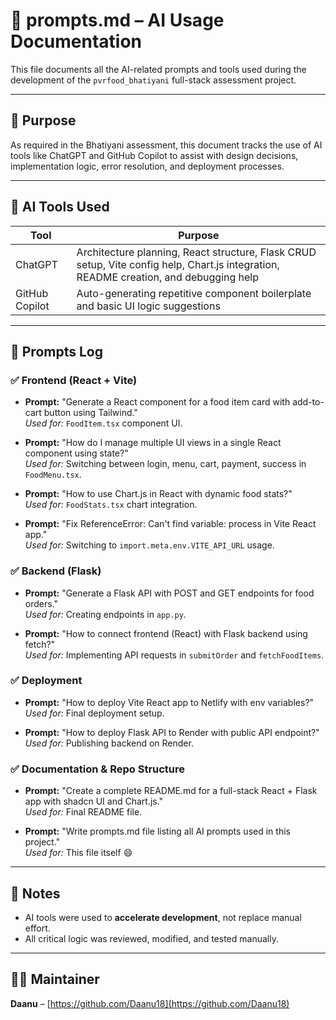 # 🤖 prompts.md – AI Usage Documentation

This file documents all the AI-related prompts and tools used during the development of the `pvrfood_bhatiyani` full-stack assessment project.

---

## 📌 Purpose

As required in the Bhatiyani assessment, this document tracks the use of AI tools like ChatGPT and GitHub Copilot to assist with design decisions, implementation logic, error resolution, and deployment processes.

---

## 🧠 AI Tools Used

| Tool        | Purpose                                              |
|-------------|------------------------------------------------------|
| ChatGPT     | Architecture planning, React structure, Flask CRUD setup, Vite config help, Chart.js integration, README creation, and debugging help |
| GitHub Copilot | Auto-generating repetitive component boilerplate and basic UI logic suggestions |

---

## 💬 Prompts Log

### ✅ Frontend (React + Vite)
- **Prompt:** "Generate a React component for a food item card with add-to-cart button using Tailwind."  
  *Used for:* `FoodItem.tsx` component UI.
  
- **Prompt:** "How do I manage multiple UI views in a single React component using state?"  
  *Used for:* Switching between login, menu, cart, payment, success in `FoodMenu.tsx`.

- **Prompt:** "How to use Chart.js in React with dynamic food stats?"  
  *Used for:* `FoodStats.tsx` chart integration.

- **Prompt:** "Fix ReferenceError: Can't find variable: process in Vite React app."  
  *Used for:* Switching to `import.meta.env.VITE_API_URL` usage.

### ✅ Backend (Flask)
- **Prompt:** "Generate a Flask API with POST and GET endpoints for food orders."  
  *Used for:* Creating endpoints in `app.py`.

- **Prompt:** "How to connect frontend (React) with Flask backend using fetch?"  
  *Used for:* Implementing API requests in `submitOrder` and `fetchFoodItems`.

### ✅ Deployment
- **Prompt:** "How to deploy Vite React app to Netlify with env variables?"  
  *Used for:* Final deployment setup.

- **Prompt:** "How to deploy Flask API to Render with public API endpoint?"  
  *Used for:* Publishing backend on Render.

### ✅ Documentation & Repo Structure
- **Prompt:** "Create a complete README.md for a full-stack React + Flask app with shadcn UI and Chart.js."  
  *Used for:* Final README file.

- **Prompt:** "Write prompts.md file listing all AI prompts used in this project."  
  *Used for:* This file itself 😄

---

## 📎 Notes

- AI tools were used to **accelerate development**, not replace manual effort.
- All critical logic was reviewed, modified, and tested manually.

---

## 👨‍💻 Maintainer

**Daanu** – [https://github.com/Daanu18](https://github.com/Daanu18)
